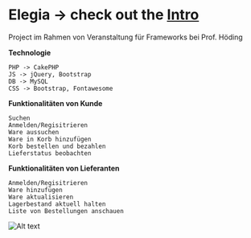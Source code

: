 # Elegia -> check out the [Intro](https://rodchenk.github.io/elegia/)
Project im Rahmen von Veranstaltung für Frameworks bei Prof. Höding 

**Technologie**

    PHP -> CakePHP   
    JS -> jQuery, Bootstrap
    DB -> MySQL
    CSS -> Bootstrap, Fontawesome
    
**Funktionalitäten von Kunde**

    Suchen
    Anmelden/Regisitrieren
    Ware aussuchen
    Ware in Korb hinzufügen
    Korb bestellen und bezahlen
    Lieferstatus beobachten
 
**Funktionalitäten von Lieferanten**

    Anmelden/Regisitrieren
    Ware hinzufügen
    Ware aktualisieren
    Lagerbestand aktuell halten
    Liste von Bestellungen anschauen

![Alt text](http://www.pngmart.com/files/7/Web-Design-PNG-Picture.png?raw=true "Architecture")
